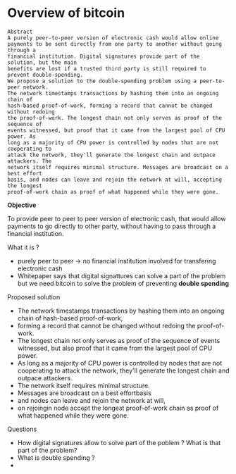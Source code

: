 # Overview of bitcoin
```
Abstract 
A purely peer-to-peer version of electronic cash would allow online
payments to be sent directly from one party to another without going through a
financial institution. Digital signatures provide part of the solution, but the main
benefits are lost if a trusted third party is still required to prevent double-spending.
We propose a solution to the double-spending problem using a peer-to-peer network.
The network timestamps transactions by hashing them into an ongoing chain of
hash-based proof-of-work, forming a record that cannot be changed without redoing
the proof-of-work. The longest chain not only serves as proof of the sequence of
events witnessed, but proof that it came from the largest pool of CPU power. As
long as a majority of CPU power is controlled by nodes that are not cooperating to
attack the network, they'll generate the longest chain and outpace attackers. The
network itself requires minimal structure. Messages are broadcast on a best effort
basis, and nodes can leave and rejoin the network at will, accepting the longest
proof-of-work chain as proof of what happened while they were gone.
```
**Objective**

To provide peer to peer to peer version of electronic cash, that would allow payments to go directly to other party, without having to pass through a financial institution.

What it is ?
- purely peer to peer -> no financial institution involved for transfering electronic cash
- Whitepaper says that digital signattures can solve a part of the problem but we need bitcoin to solve the problem of preventing **double spending**

Proposed solution
- The network timestamps transactions by hashing them into an ongoing chain of
hash-based proof-of-work, 
- forming a record that cannot be changed without redoing the proof-of-work. 
- The longest chain not only serves as proof of the sequence of events witnessed, but also proof that it came from the largest pool of CPU power. 
- As long as a majority of CPU power is controlled by nodes that are not cooperating to attack the network, they'll generate the longest chain and outpace attackers. 
- The network itself requires minimal structure. 
- Messages are broadcast on a best effortbasis
- and nodes can leave and rejoin the network at will, 
- on rejoingin node accept the longest proof-of-work chain as proof of what happened while they were gone.

Questions 
- How digital signatures allow to solve part of the poblem ? What is that part of the problem?
- What is double spending ?
- 
